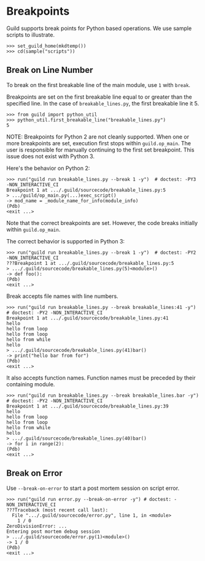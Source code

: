 # Breakpoints

Guild supports break points for Python based operations. We use sample
scripts to illustrate.

    >>> set_guild_home(mkdtemp())
    >>> cd(sample("scripts"))

## Break on Line Number

To break on the first breakable line of the main module, use `1` with
`break`.

Breakpoints are set on the first breakable line equal to or greater
than the specified line. In the case of `breakable_lines.py`, the
first breakable line it 5.

    >>> from guild import python_util
    >>> python_util.first_breakable_line("breakable_lines.py")
    5

NOTE: Breakpoints for Python 2 are not cleanly supported. When one or
more breakpoints are set, execution first stops within
`guild.op_main`. The user is responsible for manually continuing to
the first set breakpoint. This issue does not exist with Python 3.

Here's the behavior on Python 2:

    >>> run("guild run breakable_lines.py --break 1 -y")  # doctest: -PY3 -NON_INTERACTIVE_CI
    Breakpoint 1 at .../.guild/sourcecode/breakable_lines.py:5
    > .../guild/op_main.py(...)exec_script()
    -> mod_name = _module_name_for_info(module_info)
    (Pdb)
    <exit ...>

Note that the correct breakpoints are set. However, the code breaks
initially within `guild.op_main`.

The correct behavior is supported in Python 3:

    >>> run("guild run breakable_lines.py --break 1 -y")  # doctest: -PY2 -NON_INTERACTIVE_CI
    ???Breakpoint 1 at .../.guild/sourcecode/breakable_lines.py:5
    > .../.guild/sourcecode/breakable_lines.py(5)<module>()
    -> def foo():
    (Pdb)
    <exit ...>

Break accepts file names with line numbers.

    >>> run("guild run breakable_lines.py --break breakable_lines:41 -y")  # doctest: -PY2 -NON_INTERACTIVE_CI
    Breakpoint 1 at .../.guild/sourcecode/breakable_lines.py:41
    hello
    hello from loop
    hello from loop
    hello from while
    hello
    > .../.guild/sourcecode/breakable_lines.py(41)bar()
    -> print("hello bar from for")
    (Pdb)
    <exit ...>

It also accepts function names. Function names must be preceded by
their containing module.

    >>> run("guild run breakable_lines.py --break breakable_lines.bar -y")  # doctest: -PY2 -NON_INTERACTIVE_CI
    Breakpoint 1 at .../.guild/sourcecode/breakable_lines.py:39
    hello
    hello from loop
    hello from loop
    hello from while
    hello
    > .../.guild/sourcecode/breakable_lines.py(40)bar()
    -> for i in range(2):
    (Pdb)
    <exit ...>

## Break on Error

Use `--break-on-error` to start a post mortem session on script error.

    >>> run("guild run error.py --break-on-error -y") # doctest: -NON_INTERACTIVE_CI
    ???Traceback (most recent call last):
      File ".../.guild/sourcecode/error.py", line 1, in <module>
        1 / 0
    ZeroDivisionError: ...
    Entering post mortem debug session
    > .../.guild/sourcecode/error.py(1)<module>()
    -> 1 / 0
    (Pdb)
    <exit ...>
